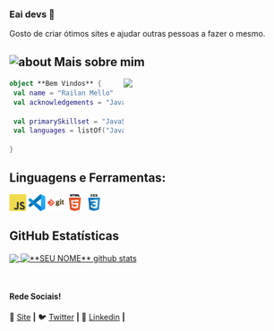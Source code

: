 ### Eai devs 👋

Gosto de criar ótimos sites e ajudar outras pessoas a fazer o mesmo.

## <img width="45" alt="about" src="https://raw.github.com/elizarov/elizarov/master/about.png"> Mais sobre mim

<img align="right" width="300" src="https://i2.wp.com/allhtaccess.info/wp-content/uploads/2018/03/programming.gif?fit=1281%2C716&ssl=1" />

```kotlin
object **Bem Vindos** {
 val name = "Railan Mello"
 val acknowledgements = "JavaScript, HTML, CSS, HTMLhubl, ECMAscript, PHP"
 
 val primarySkillset = "JavaScript, HTML, CSS"
 val languages = listOf("JavaScript") 

}
```

## **Linguagens e Ferramentas:**  


<code><img height="30" src="https://raw.githubusercontent.com/github/explore/80688e429a7d4ef2fca1e82350fe8e3517d3494d/topics/javascript/javascript.png"></code>
<code><img height="30" src="https://raw.githubusercontent.com/github/explore/80688e429a7d4ef2fca1e82350fe8e3517d3494d/topics/visual-studio-code/visual-studio-code.png"></code>
<code><img height="30" src="https://raw.githubusercontent.com/github/explore/80688e429a7d4ef2fca1e82350fe8e3517d3494d/topics/git/git.png"></code>
<code><img height="30" src="https://raw.githubusercontent.com/github/explore/80688e429a7d4ef2fca1e82350fe8e3517d3494d/topics/html/html.png"></code>
<code><img height="30" src="https://raw.githubusercontent.com/github/explore/80688e429a7d4ef2fca1e82350fe8e3517d3494d/topics/css/css.png"></code>


## **GitHub Estatísticas**

<a href="https://github.com/DevRailan">
  <img align="center" src="https://github-readme-stats.vercel.app/api/top-langs/?username=DevRailan&theme=dracula&hide_langs_below=1" />
</a>

<a href="https://github.com/DevRailan">
 <img align="center" src="https://github-readme-stats.vercel.app/api?username=DevRailan&show_icons=true&theme=dracula&line_height=27" alt="**SEU NOME** github stats"/>
</a>

[website]: https://codedev.ga/
[twitter]: https://twitter.com/SEUTWITTER
[instagram]: https://www.instagram.com/SEUINSTAGRAM/
[linkedin]: https://www.linkedin.com/in/SEULINKEDIN/
<br>

#### Rede Sociais!

🏡 <a href="https://devrailan.github.io/Site-portfolio/">Site</a> **|** 
🐦 <a href="https://twitter.com/RailanMELL0?t=_JiK4SFl1c6oNgVsy9HPxQ&s=08">Twitter</a> **|** 
👔 <a href="https://www.linkedin.com/in/railan-mello-dos-santos-93a032210/">Linkedin</a> **|** 
